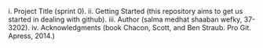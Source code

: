 i. Project Title (sprint 0). ii. Getting Started (this repository aims to get us started in dealing with github). iii. Author (salma medhat shaaban wefky, 37-3202). iv. Acknowledgments (book Chacon, Scott, and Ben Straub. Pro Git. Apress, 2014.)
